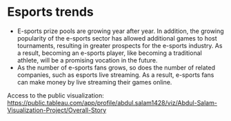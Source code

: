 # Esports trends
* E-sports prize pools are growing year after year. In addition, the growing popularity of the e-sports sector has allowed additional games to host tournaments, resulting in greater prospects for the e-sports industry. As a result, becoming an e-sports player, like becoming a traditional athlete, will be a promising vocation in the future.
* As the number of e-sports fans grows, so does the number of related companies, such as esports live streaming. As a result, e-sports fans can make money by live streaming their games online.

Access to the public visualization: https://public.tableau.com/app/profile/abdul.salam1428/viz/Abdul-Salam-Visualization-Project/Overall-Story
